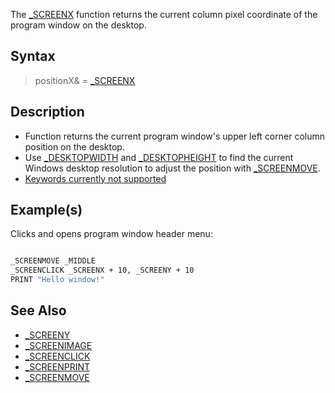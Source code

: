 The [_SCREENX](_SCREENX) function returns the current column pixel coordinate of the program window on the desktop.

## Syntax

> positionX& = [_SCREENX](_SCREENX)

## Description

* Function returns the current program window's upper left corner column position on the desktop.
* Use [_DESKTOPWIDTH](_DESKTOPWIDTH) and [_DESKTOPHEIGHT](_DESKTOPHEIGHT) to find the current Windows desktop resolution to adjust the position with [_SCREENMOVE](_SCREENMOVE).
* [Keywords currently not supported](Keywords-currently-not-supported-by-QB64)

## Example(s)

Clicks and opens program window header menu:

```vb

_SCREENMOVE _MIDDLE
_SCREENCLICK _SCREENX + 10, _SCREENY + 10
PRINT "Hello window!"

```

## See Also

* [_SCREENY](_SCREENY)
* [_SCREENIMAGE](_SCREENIMAGE)
* [_SCREENCLICK](_SCREENCLICK)
* [_SCREENPRINT](_SCREENPRINT)
* [_SCREENMOVE](_SCREENMOVE)
